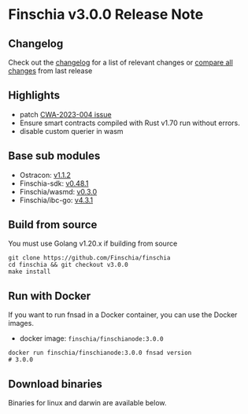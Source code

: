 # Finschia v3.0.0 Release Note

## Changelog
Check out the [changelog](https://github.com/Finschia/finschia/blob/v3.0.0/RELEASE_CHANGELOG.md) for a list of relevant changes or [compare all changes](https://github.com/Finschia/finschia/compare/v2.0.0...v3.0.0) from last release

## Highlights
* patch [CWA-2023-004 issue](https://forum.cosmos.network/t/high-severity-security-patch-upcoming-on-wed-10th-cwa-2023-004-brought-to-you-by-certik-and-confio/12840)
* Ensure smart contracts compiled with Rust v1.70 run without errors.
* disable custom querier in wasm

## Base sub modules
* Ostracon: [v1.1.2](https://github.com/Finschia/ostracon/tree/v1.1.2)
* Finschia-sdk: [v0.48.1](https://github.com/Finschia/finschia-sdk/tree/v0.48.1)
* Finschia/wasmd: [v0.3.0](https://github.com/Finschia/wasmd/tree/v0.3.0)
* Finschia/ibc-go: [v4.3.1](https://github.com/Finschia/ibc-go/tree/v4.3.1)


## Build from source
You must use Golang v1.20.x if building from source
```shell
git clone https://github.com/Finschia/finschia
cd finschia && git checkout v3.0.0
make install
```

## Run with Docker
If you want to run fnsad in a Docker container, you can use the Docker images.
* docker image: `finschia/finschianode:3.0.0`
```shell
docker run finschia/finschianode:3.0.0 fnsad version
# 3.0.0
```

## Download binaries

Binaries for linux and darwin are available below.
